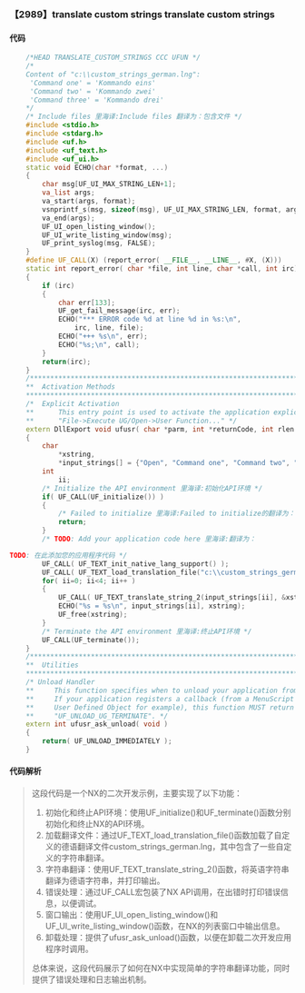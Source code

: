 ### 【2989】translate custom strings translate custom strings

#### 代码

```cpp
    /*HEAD TRANSLATE_CUSTOM_STRINGS CCC UFUN */  
    /*   
    Content of "c:\\custom_strings_german.lng":  
     'Command one' = 'Kommando eins'  
     'Command two' = 'Kommando zwei'  
     'Command three' = 'Kommando drei'  
    */  
    /* Include files 里海译:Include files 翻译为：包含文件 */  
    #include <stdio.h>  
    #include <stdarg.h>  
    #include <uf.h>  
    #include <uf_text.h>  
    #include <uf_ui.h>  
    static void ECHO(char *format, ...)  
    {  
        char msg[UF_UI_MAX_STRING_LEN+1];  
        va_list args;  
        va_start(args, format);  
        vsnprintf_s(msg, sizeof(msg), UF_UI_MAX_STRING_LEN, format, args);  
        va_end(args);  
        UF_UI_open_listing_window();  
        UF_UI_write_listing_window(msg);  
        UF_print_syslog(msg, FALSE);  
    }  
    #define UF_CALL(X) (report_error( __FILE__, __LINE__, #X, (X)))  
    static int report_error( char *file, int line, char *call, int irc)  
    {  
        if (irc)  
        {  
            char err[133];  
            UF_get_fail_message(irc, err);  
            ECHO("*** ERROR code %d at line %d in %s:\n",  
                irc, line, file);  
            ECHO("+++ %s\n", err);  
            ECHO("%s;\n", call);  
        }  
        return(irc);  
    }  
    /*****************************************************************************  
    **  Activation Methods  
    *****************************************************************************/  
    /*  Explicit Activation  
    **      This entry point is used to activate the application explicitly, as in  
    **      "File->Execute UG/Open->User Function..." */  
    extern DllExport void ufusr( char *parm, int *returnCode, int rlen )  
    {  
        char   
            *xstring,  
            *input_strings[] = {"Open", "Command one", "Command two", "Command three" };  
        int  
            ii;  
        /* Initialize the API environment 里海译:初始化API环境 */  
        if( UF_CALL(UF_initialize()) )   
        {  
            /* Failed to initialize 里海译:Failed to initialize的翻译为：初始化失败。 */  
            return;  
        }  
        /* TODO: Add your application code here 里海译:翻译为：

TODO: 在此添加您的应用程序代码 */  
        UF_CALL( UF_TEXT_init_native_lang_support() );  
        UF_CALL( UF_TEXT_load_translation_file("c:\\custom_strings_german.lng") );  
        for( ii=0; ii<4; ii++ )  
        {  
            UF_CALL( UF_TEXT_translate_string_2(input_strings[ii], &xstring) );  
            ECHO("%s = %s\n", input_strings[ii], xstring);  
            UF_free(xstring);  
        }  
        /* Terminate the API environment 里海译:终止API环境 */  
        UF_CALL(UF_terminate());  
    }  
    /*****************************************************************************  
    **  Utilities  
    *****************************************************************************/  
    /* Unload Handler  
    **     This function specifies when to unload your application from Unigraphics.  
    **     If your application registers a callback (from a MenuScript item or a  
    **     User Defined Object for example), this function MUST return  
    **     "UF_UNLOAD_UG_TERMINATE". */  
    extern int ufusr_ask_unload( void )  
    {  
        return( UF_UNLOAD_IMMEDIATELY );  
    }

```

#### 代码解析

> 这段代码是一个NX的二次开发示例，主要实现了以下功能：
>
> 1. 初始化和终止API环境：使用UF_initialize()和UF_terminate()函数分别初始化和终止NX的API环境。
> 2. 加载翻译文件：通过UF_TEXT_load_translation_file()函数加载了自定义的德语翻译文件custom_strings_german.lng，其中包含了一些自定义的字符串翻译。
> 3. 字符串翻译：使用UF_TEXT_translate_string_2()函数，将英语字符串翻译为德语字符串，并打印输出。
> 4. 错误处理：通过UF_CALL宏包装了NX API调用，在出错时打印错误信息，以便调试。
> 5. 窗口输出：使用UF_UI_open_listing_window()和UF_UI_write_listing_window()函数，在NX的列表窗口中输出信息。
> 6. 卸载处理：提供了ufusr_ask_unload()函数，以便在卸载二次开发应用程序时调用。
>
> 总体来说，这段代码展示了如何在NX中实现简单的字符串翻译功能，同时提供了错误处理和日志输出机制。
>
